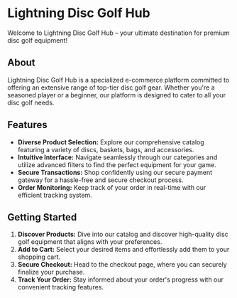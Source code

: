 # Lightning Disc Golf Hub

Welcome to Lightning Disc Golf Hub – your ultimate destination for premium disc golf equipment!

## About

Lightning Disc Golf Hub is a specialized e-commerce platform committed to offering an extensive range of top-tier disc golf gear. Whether you're a seasoned player or a beginner, our platform is designed to cater to all your disc golf needs.

## Features

- **Diverse Product Selection:** Explore our comprehensive catalog featuring a variety of discs, baskets, bags, and accessories.
- **Intuitive Interface:** Navigate seamlessly through our categories and utilize advanced filters to find the perfect equipment for your game.
- **Secure Transactions:** Shop confidently using our secure payment gateway for a hassle-free and secure checkout process.
- **Order Monitoring:** Keep track of your order in real-time with our efficient tracking system.

## Getting Started

1. **Discover Products:** Dive into our catalog and discover high-quality disc golf equipment that aligns with your preferences.
2. **Add to Cart:** Select your desired items and effortlessly add them to your shopping cart.
3. **Secure Checkout:** Head to the checkout page, where you can securely finalize your purchase.
4. **Track Your Order:** Stay informed about your order's progress with our convenient tracking features.